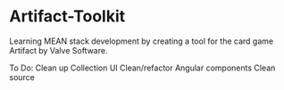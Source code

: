 # Artifact-Toolkit
Learning MEAN stack development by creating a tool for the card game Artifact by Valve Software.

To Do:
  Clean up Collection UI
  Clean/refactor Angular components
  Clean source
  
